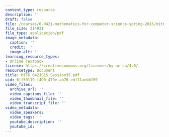 ```yaml
---
content_type: resource
description: ''
draft: false
file: /courses/6-042j-mathematics-for-computer-science-spring-2015/mit6_042js15_session35.pdf
file_size: 314931
file_type: application/pdf
image_metadata:
  caption: ''
  credit: ''
  image-alt: ''
learning_resource_types:
- Online Textbook
license: https://creativecommons.org/licenses/by-nc-sa/4.0/
resourcetype: Document
title: MIT6_042JS15_Session35.pdf
uid: 6ff59119-f490-479e-ab76-edf11aebb159
video_files:
  archive_url: ''
  video_captions_file: ''
  video_thumbnail_file: ''
  video_transcript_file: ''
video_metadata:
  video_speakers: ''
  video_tags: ''
  youtube_description: ''
  youtube_id: ''
---
```

